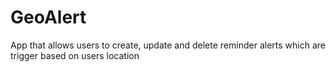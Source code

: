 # GeoAlert
App that allows users to create, update and delete reminder alerts which are trigger based on users location
